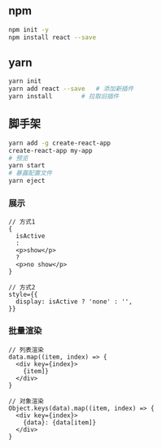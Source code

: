 <!-- 
title: React
sort: 
--> 

## npm

```bash
npm init -y
npm install react --save
```

## yarn

```bash
yarn init
yarn add react --save	# 添加新插件
yarn install		# 拉取旧插件
```

## 脚手架

```bash
yarn add -g create-react-app
create-react-app my-app
# 预览
yarn start
# 暴露配置文件
yarn eject
```

### 展示

```react
// 方式1
{
  isActive
  : 
  <p>show</p>
  ?
  <p>no show</p>
}

// 方式2
style={{
  display: isActive ? 'none' : '',
}}
```

### 批量渲染

```react
// 列表渲染
data.map((item, index) => {
  <div key={index}>
    {item]}
  </div>
}
         
// 对象渲染
Object.keys(data).map((item, index) => {
  <div key={index}>
    {data}: {data[item]}
  </div>
}
```

